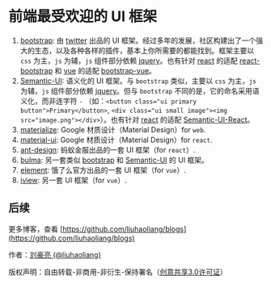 # 前端最受欢迎的 UI 框架

1. [bootstrap](https://github.com/twbs/bootstrap): 由 [twitter](https://twitter.com/) 出品的 UI 框架。经过多年的发展，社区构建出了一个强大的生态，以及各种各样的插件，基本上你所需要的都能找到。框架主要以 `css` 为主，`js` 为辅，`js` 组件部分依赖 [jquery](https://github.com/jquery/jquery)。也有针对 [react](https://github.com/facebook/react) 的适配 [react-bootstrap](https://github.com/react-bootstrap/react-bootstrap) 和 [vue](https://github.com/vuejs/vue) 的适配 [bootstrap-vue](https://github.com/bootstrap-vue/bootstrap-vue)。 
2. [Semantic-UI](https://github.com/Semantic-Org/Semantic-UI): 语义化的 UI 框架。与 `bootstrap` 类似，主要以 `css` 为主，`js` 为辅，`js` 组件部分依赖 [jquery](https://github.com/jquery/jquery)。但与 `bootstrap` 不同的是，它的命名采用语义化，而非连字符 `-` （如：`<button class="ui primary button">Primary</button>`, `<div class="ui small image"><img src="image.png"></div>`）。也有针对 [react](https://github.com/facebook/react) 的适配 [Semantic-UI-React](https://github.com/Semantic-Org/Semantic-UI-React)。
3. [materialize](https://github.com/Dogfalo/materialize): Google 材质设计（Material Design）for `web`.
4. [material-ui](https://github.com/mui-org/material-ui): Google 材质设计（Material Design）for `react`.
5. [ant-design](https://github.com/ant-design/ant-design): 蚂蚁金服出品的一套 UI 框架（for `react`）.
6. [bulma](https://github.com/jgthms/bulma): 另一套类似 [bootstrap](https://github.com/twbs/bootstrap) 和 [Semantic-UI](https://github.com/Semantic-Org/Semantic-UI) 的 UI 框架。
7. [element](https://github.com/ElemeFE/element): 饿了么官方出品的一套 UI 框架（for `vue`）.
8. [iview](https://github.com/iview/iview): 另一套 UI 框架（for `vue`）.

## 后续

更多博客，查看 [https://github.com/liuhaoliang/blogs](https://github.com/liuhaoliang/blogs)

作者：[刘豪亮 (@liuhaoliang)](https://github.com/liuhaoliang)

版权声明：自由转载-非商用-非衍生-保持署名（[创意共享3.0许可证](https://creativecommons.org/licenses/by-nc-nd/3.0/deed.zh)）
